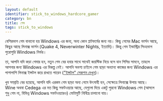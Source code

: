 ```yaml
---
layout: default
identifier: stick_to_windows_hardcore_gamer
category: bn
title: গেম
tags: stick_to_windows
---
```


বেশিরভাগ গেম বানানো হয় Windows এর জন্য, অন্য কোন প্লাটফর্মের জন্য নয়। কিছু গেমের Mac ভার্সন আছে, কিছুর আছে লিনাক্স ভার্সন (Quake 4, 
Neverwinter Nights, ইত্যাদি)। কিন্তু গেম ইন্ডাস্ট্রির সিংহভাগ পুরোপুরি Windows নির্ভর।

তা, আপনি যদি কড়া গেমার হন, নতুন গেম বের হবার সাথে সাথেই জয়স্টিক নিয়ে বসে যান পিসির সামনে, তাহলে আপনার জন্য Windows এর বিকল্প নেই। আপনি অবশ্য চাইলে গেম ছাড়া অন্যান্য কাজের জন্য Windows এর পাশাপাশি লিনাক্স ইন্সটল করে রাখতে পারেন (<a href="/switch/install/index_bn.php">"ইন্সটল" সেকশন দেখুন</a>)। 

খুব সম্প্রতি বের হয়েছে, আপনি যদি এরকম গেম ছাড়া অন্য গেমে উৎসাহী হন, সেক্ষেত্রে লিনাক্সে উপায় আছে। Wine অথবা Cedega এর মত কিছু সফটওয়্যার আছে, যেগুলো দিয়ে একটু পুরনো Windows গেম (আসলে শুধু গেম না, বিভিন্ন Windows সফটওয়্যারও) মোটামুটি নির্বিঘ্নে চালানো যায়।

